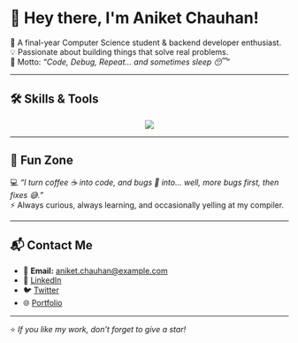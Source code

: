 # 👋 Hey there, I'm Aniket Chauhan!  

🌱 A final-year Computer Science student & backend developer enthusiast.  
💡 Passionate about building things that solve real problems.  
🚀 Motto: *“Code, Debug, Repeat... and sometimes sleep 😴”*  

---

## 🛠️ Skills & Tools  

<p align="center">
  <img src="https://skillicons.dev/icons?i=python,java,javascript,flask,git,github,mysql,aws,azure,docker,kubernetes" />
</p>

---


## 🎉 Fun Zone  

💻 *“I turn coffee ☕ into code, and bugs 🐛 into... well, more bugs first, then fixes 😅.”*  
⚡ Always curious, always learning, and occasionally yelling at my compiler.  

---


## 📬 Contact Me  

- 📧 **Email:** [aniket.chauhan@example.com](mailto:aniket.chauhan@example.com)  
- 💼 [LinkedIn](https://www.linkedin.com/in/aniketchauhan18)  
- 🐦 [Twitter](https://twitter.com/aniketchauhan18)  
- 🌐 [Portfolio](https://aniketchauhan.dev)  

---

⭐️ *If you like my work, don’t forget to give a star!*  
